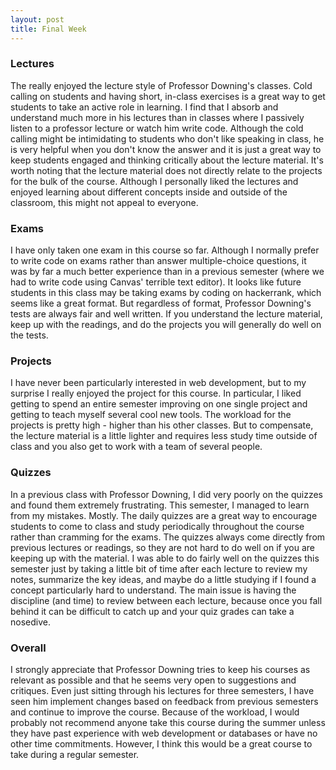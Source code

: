 ```yaml
---
layout: post
title: Final Week
---
```


### Lectures
The really enjoyed the lecture style of Professor Downing's classes. Cold calling on students and having short, in-class exercises is a great way to get students to take an active role in learning. I find that I absorb and understand much more in his lectures than in classes where I passively listen to a professor lecture or watch him write code. Although the cold calling might be intimidating to students who don't like speaking in class, he is very helpful when you don't know the answer and it is just a great way to keep students engaged and thinking critically about the lecture material. It's worth noting that the lecture material does not directly relate to the projects for the bulk of the course. Although I personally liked the lectures and enjoyed learning about different concepts inside and outside of the classroom, this might not appeal to everyone.

### Exams
I have only taken one exam in this course so far. Although I normally prefer to write code on exams rather than answer multiple-choice questions, it was by far a much better experience than in a previous semester (where we had to write code using Canvas' terrible text editor). It looks like future students in this class may be taking exams by coding on hackerrank, which seems like a great format. But regardless of format, Professor Downing's tests are always fair and well written. If you understand the lecture material, keep up with the readings, and do the projects you will generally do well on the tests. 

### Projects
I have never been particularly interested in web development, but to my surprise I really enjoyed the project for this course. In particular, I liked getting to spend an entire semester improving on one single project and getting to teach myself several cool new tools. The workload for the projects is pretty high - higher than his other classes. But to compensate, the lecture material is a little lighter and requires less study time outside of class and you also get to work with a team of several people.

### Quizzes
In a previous class with Professor Downing, I did very poorly on the quizzes and found them extremely frustrating. This semester, I managed to learn from my mistakes. Mostly. The daily quizzes are a great way to encourage students to come to class and study periodically throughout the course rather than cramming for the exams. The quizzes always come directly from previous lectures or readings, so they are not hard to do well on if you are keeping up with the material. I was able to do fairly well on the quizzes this semester just by taking a little bit of time after each lecture to review my notes, summarize the key ideas, and maybe do a little studying if I found a concept particularly hard to understand. The main issue is having the discipline (and time) to review between each lecture, because once you fall behind it can be difficult to catch up and your quiz grades can take a nosedive. 

### Overall
I strongly appreciate that Professor Downing tries to keep his courses as relevant as possible and that he seems very open to suggestions and critiques. Even just sitting through his lectures for three semesters, I have seen him implement changes based on feedback from previous semesters and continue to improve the course. Because of the workload, I would probably not recommend anyone take this course during the summer unless they have past experience with web development or databases or have no other time commitments. However, I think this would be a great course to take during a regular semester.

